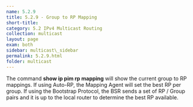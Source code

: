 ```yaml
---
name: 5.2.9
title: 5.2.9 - Group to RP Mapping
short-title: 
category: 5.2 IPv4 Multicast Routing
collection: multicast
layout: page
exam: both
sidebar: multicast\_sidebar
permalink: 5.2.9.html
folder: multicast
---
```

The command **show ip pim rp mapping** will show the current group to RP mappings. If using Auto-RP, the Mapping Agent will set the best RP per group. If using the Bootstrap Protocol, the BSR sends a set of RP / Group pairs and it is up to the local router to determine the best RP available.
